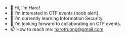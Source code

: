 - 👋 Hi, I’m Haro!
- 👀 I’m interested in CTF events (noob alert).
- 🌱 I’m currently learning Information Security.
- 💞️ I’m looking forward to collaborating on CTF events.
- 📫 How to reach me: harotruong@gmail.com

<!---
BeforeTheStorm202/BeforeTheStorm202 is a ✨ special ✨ repository because its `README.md` (this file) appears on your GitHub profile.
You can click the Preview link to take a look at your changes.
--->
